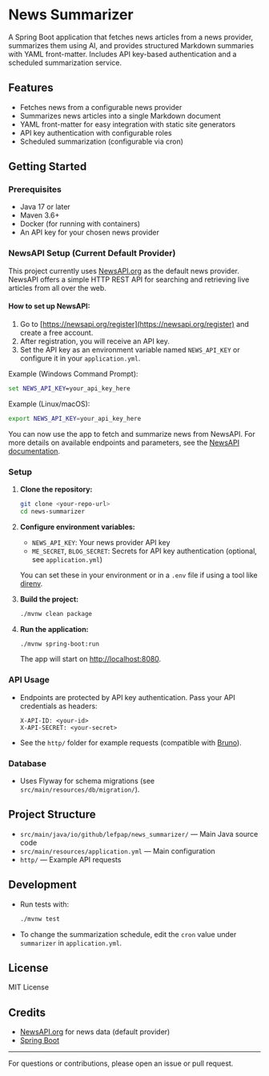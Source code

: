 # News Summarizer

A Spring Boot application that fetches news articles from a news provider, summarizes them using AI, and provides
structured Markdown summaries with YAML front-matter. Includes API key-based authentication and a scheduled
summarization service.

## Features

- Fetches news from a configurable news provider
- Summarizes news articles into a single Markdown document
- YAML front-matter for easy integration with static site generators
- API key authentication with configurable roles
- Scheduled summarization (configurable via cron)

## Getting Started

### Prerequisites

- Java 17 or later
- Maven 3.6+
- Docker (for running with containers)
- An API key for your chosen news provider

### NewsAPI Setup (Current Default Provider)

This project currently uses [NewsAPI.org](https://newsapi.org/) as the default news provider. NewsAPI offers a simple
HTTP REST API for searching and retrieving live articles from all over the web.

#### How to set up NewsAPI:

1. Go to [https://newsapi.org/register](https://newsapi.org/register) and create a free account.
2. After registration, you will receive an API key.
3. Set the API key as an environment variable named `NEWS_API_KEY` or configure it in your `application.yml`.

Example (Windows Command Prompt):

```cmd
set NEWS_API_KEY=your_api_key_here
```

Example (Linux/macOS):

```sh
export NEWS_API_KEY=your_api_key_here
```

You can now use the app to fetch and summarize news from NewsAPI. For more details on available endpoints and
parameters, see the [NewsAPI documentation](https://newsapi.org/docs).

### Setup

1. **Clone the repository:**
   ```sh
   git clone <your-repo-url>
   cd news-summarizer
   ```
2. **Configure environment variables:**
    - `NEWS_API_KEY`: Your news provider API key
    - `ME_SECRET`, `BLOG_SECRET`: Secrets for API key authentication (optional, see `application.yml`)

   You can set these in your environment or in a `.env` file if using a tool like [direnv](https://direnv.net/).

3. **Build the project:**
   ```sh
   ./mvnw clean package
   ```
4. **Run the application:**
   ```sh
   ./mvnw spring-boot:run
   ```
   The app will start on [http://localhost:8080](http://localhost:8080).

### API Usage

- Endpoints are protected by API key authentication. Pass your API credentials as headers:
  ```http
  X-API-ID: <your-id>
  X-API-SECRET: <your-secret>
  ```
- See the `http/` folder for example requests (compatible with [Bruno](https://www.usebruno.com/)).

### Database

- Uses Flyway for schema migrations (see `src/main/resources/db/migration/`).

## Project Structure

- `src/main/java/io/github/lefpap/news_summarizer/` — Main Java source code
- `src/main/resources/application.yml` — Main configuration
- `http/` — Example API requests

## Development

- Run tests with:
  ```sh
  ./mvnw test
  ```
- To change the summarization schedule, edit the `cron` value under `summarizer` in `application.yml`.

## License

MIT License

## Credits

- [NewsAPI.org](https://newsapi.org/) for news data (default provider)
- [Spring Boot](https://spring.io/projects/spring-boot)

---
For questions or contributions, please open an issue or pull request.
